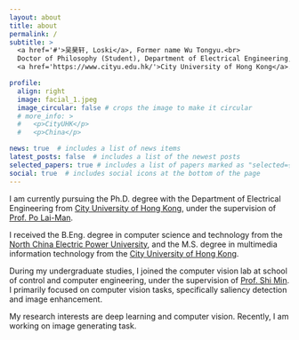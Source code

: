 ```yaml
---
layout: about
title: about
permalink: /
subtitle: >
  <a href='#'>吴昊轩, Loski</a>, Former name Wu Tongyu.<br>
  Doctor of Philosophy (Student), Department of Electrical Engineering,
  <a href='https://www.cityu.edu.hk/'>City University of Hong Kong</a>.

profile:
  align: right
  image: facial_1.jpeg
  image_circular: false # crops the image to make it circular
  # more_info: >
  #   <p>CityUHK</p>
  #   <p>China</p>

news: true  # includes a list of news items
latest_posts: false  # includes a list of the newest posts
selected_papers: true # includes a list of papers marked as "selected={true}"
social: true  # includes social icons at the bottom of the page
---
```


I am currently pursuing the Ph.D. degree with the Department of Electrical Engineering from [City University of Hong Kong](https://www.cityu.edu.hk/), under the supervision of [Prof. Po Lai-Man](http://www.ee.cityu.edu.hk/~lmpo/).

I received the B.Eng. degree in computer science and technology from the [North China Electric Power University](https://www.ncepu.edu.cn/), and the M.S. degree in multimedia information technology from the [City University of Hong Kong](https://www.cityu.edu.hk/).

During my undergraduate studies, I joined the computer vision lab at school of control and computer engineering, under the supervision of [Prof. Shi Min](https://cce.ncepu.edu.cn/szdw/jsml/rjgcjys/11887a993a444b23b4af863190aed157.htm). I primarily focused on computer vision tasks, specifically saliency detection and image enhancement.

My research interests are deep learning and computer vision. Recently, I am working on image generating task.